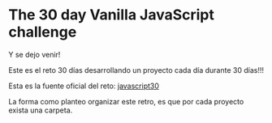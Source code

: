 # The 30 day Vanilla JavaScript challenge

Y se dejo venir! 

Este es el reto 30 días desarrollando un proyecto cada día durante 30 días!!!

Esta es la fuente oficial del reto:
[javascript30](https://javascript30.com/)

La forma como planteo organizar este retro, es que por cada proyecto exista una carpeta.
















